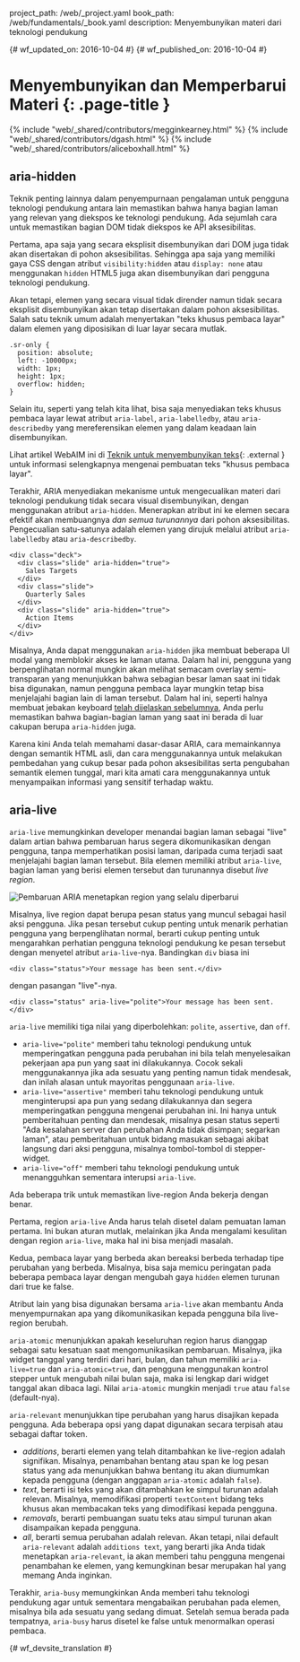 project_path: /web/_project.yaml
book_path: /web/fundamentals/_book.yaml
description: Menyembunyikan materi dari teknologi pendukung


{# wf_updated_on: 2016-10-04 #}
{# wf_published_on: 2016-10-04 #}

# Menyembunyikan dan Memperbarui Materi {: .page-title }

{% include "web/_shared/contributors/megginkearney.html" %}
{% include "web/_shared/contributors/dgash.html" %}
{% include "web/_shared/contributors/aliceboxhall.html" %}

## aria-hidden

Teknik penting lainnya dalam penyempurnaan pengalaman untuk pengguna
teknologi pendukung antara lain memastikan bahwa hanya bagian laman yang relevan yang
diekspos ke teknologi pendukung. Ada sejumlah cara untuk memastikan bagian
DOM tidak diekspos ke API aksesibilitas.

Pertama, apa saja yang secara eksplisit disembunyikan dari DOM juga tidak akan disertakan
di pohon aksesibilitas. Sehingga apa saja yang memiliki gaya CSS dengan atribut `visibility:hidden` atau `display: none` atau menggunakan `hidden` HTML5 juga akan disembunyikan dari pengguna teknologi pendukung.

Akan tetapi, elemen yang secara visual tidak dirender namun tidak secara eksplisit disembunyikan
akan tetap disertakan dalam pohon aksesibilitas. Salah satu teknik umum adalah menyertakan
"teks khusus pembaca layar" dalam elemen yang diposisikan di luar layar secara mutlak.


    .sr-only {
      position: absolute;
      left: -10000px;
      width: 1px;
      height: 1px;
      overflow: hidden;
    }
    

Selain itu, seperti yang telah kita lihat, bisa saja menyediakan teks khusus pembaca layar lewat atribut
`aria-label`, `aria-labelledby`, atau `aria-describedby` yang mereferensikan
elemen yang dalam keadaan lain disembunyikan.

Lihat artikel WebAIM ini di [Teknik untuk menyembunyikan
teks](http://webaim.org/techniques/css/invisiblecontent/#techniques){: .external }
untuk informasi selengkapnya mengenai pembuatan teks "khusus pembaca layar".

Terakhir, ARIA menyediakan mekanisme untuk mengecualikan materi dari
teknologi pendukung tidak secara visual disembunyikan, dengan menggunakan atribut `aria-hidden`.
Menerapkan atribut ini ke elemen secara efektif akan membuangnya *dan semua
turunannya* dari pohon aksesibilitas. Pengecualian satu-satunya adalah elemen
yang dirujuk melalui atribut `aria-labelledby` atau `aria-describedby`.

    <div class="deck">
      <div class="slide" aria-hidden="true">
        Sales Targets
      </div>
      <div class="slide">
        Quarterly Sales
      </div>
      <div class="slide" aria-hidden="true">
        Action Items
      </div>
    </div>

Misalnya, Anda dapat menggunakan `aria-hidden` jika membuat beberapa UI modal yang
memblokir akses ke laman utama. Dalam hal ini, pengguna yang berpenglihatan normal
mungkin akan melihat semacam overlay semi-transparan yang menunjukkan
bahwa sebagian besar laman saat ini tidak bisa digunakan, namun pengguna
pembaca layar mungkin tetap bisa menjelajahi bagian lain di laman tersebut. Dalam hal ini, seperti halnya membuat jebakan keyboard [telah dijelaskan
sebelumnya](/web/fundamentals/accessibility/focus/using-tabindex#modals-and-keyboard-traps),
Anda perlu memastikan bahwa bagian-bagian laman yang saat ini berada di luar cakupan
berupa `aria-hidden` juga.

Karena kini Anda telah memahami dasar-dasar ARIA, cara memainkannya dengan
semantik HTML asli, dan cara menggunakannya untuk melakukan pembedahan yang
cukup besar pada pohon aksesibilitas serta pengubahan semantik elemen tunggal, mari kita
amati cara menggunakannya untuk menyampaikan informasi yang sensitif terhadap waktu.

## aria-live

`aria-live` memungkinkan developer menandai bagian laman sebagai "live" dalam artian bahwa
pembaruan harus segera dikomunikasikan dengan pengguna, tanpa memperhatikan
posisi laman, daripada cuma terjadi saat menjelajahi bagian laman tersebut. Bila
elemen memiliki atribut `aria-live`, bagian laman yang berisi elemen tersebut dan
turunannya disebut *live region*.

![Pembaruan ARIA menetapkan region yang selalu diperbarui](imgs/aria-live.jpg)

Misalnya, live region dapat berupa pesan status yang muncul sebagai hasil
aksi pengguna. Jika pesan tersebut cukup penting untuk menarik perhatian pengguna
yang berpenglihatan normal, berarti cukup penting untuk mengarahkan perhatian pengguna
teknologi pendukung ke pesan tersebut dengan menyetel atribut `aria-live`-nya. Bandingkan `div` biasa ini


    <div class="status">Your message has been sent.</div>
    

dengan pasangan "live"-nya.


    <div class="status" aria-live="polite">Your message has been sent.</div>
    

`aria-live` memiliki tiga nilai yang diperbolehkan: `polite`, `assertive`, dan `off`.

 - `aria-live="polite"` memberi tahu teknologi pendukung untuk memperingatkan pengguna pada
   perubahan ini bila telah menyelesaikan pekerjaan apa pun yang saat ini dilakukannya. Cocok sekali menggunakannya
   jika ada sesuatu yang penting namun tidak mendesak, dan inilah alasan untuk mayoritas penggunaan
   `aria-live`.
 - `aria-live="assertive"` memberi tahu teknologi pendukung untuk menginterupsi
   apa pun yang sedang dilakukannya dan segera memperingatkan pengguna mengenai perubahan ini. Ini hanya untuk
   pemberitahuan penting dan mendesak, misalnya pesan status seperti "Ada kesalahan
   server dan perubahan Anda tidak disimpan; segarkan laman", atau
   pemberitahuan untuk bidang masukan sebagai akibat langsung dari aksi pengguna, misalnya
   tombol-tombol di stepper-widget.
 - `aria-live="off"` memberi tahu teknologi pendukung untuk menangguhkan sementara interupsi
   `aria-live`.

Ada beberapa trik untuk memastikan live-region Anda bekerja dengan benar.

Pertama, region `aria-live` Anda harus telah disetel dalam pemuatan laman pertama.
Ini bukan aturan mutlak, melainkan jika Anda mengalami kesulitan dengan region
`aria-live`, maka hal ini bisa menjadi masalah.

Kedua, pembaca layar yang berbeda akan bereaksi berbeda terhadap tipe
perubahan yang berbeda. Misalnya, bisa saja memicu peringatan pada beberapa pembaca layar
dengan mengubah gaya `hidden` elemen turunan dari true ke false.

Atribut lain yang bisa digunakan bersama `aria-live` akan membantu Anda menyempurnakan apa
yang dikomunikasikan kepada pengguna bila live-region berubah.

`aria-atomic` menunjukkan apakah keseluruhan region harus dianggap sebagai
satu kesatuan saat mengomunikasikan pembaruan. Misalnya, jika widget tanggal yang terdiri dari
hari, bulan, dan tahun memiliki `aria-live=true` dan `aria-atomic=true`, dan pengguna
menggunakan kontrol stepper untuk mengubah nilai bulan saja, maka isi lengkap
dari widget tanggal akan dibaca lagi. Nilai `aria-atomic` mungkin menjadi `true`
atau `false` (default-nya).

`aria-relevant` menunjukkan tipe perubahan yang harus disajikan kepada pengguna.
Ada beberapa opsi yang dapat digunakan secara terpisah atau sebagai daftar token.

 - *additions*, berarti elemen yang telah ditambahkan ke live-region adalah
   signifikan. Misalnya, penambahan bentang atau span ke log pesan status
   yang ada menunjukkan bahwa bentang itu akan diumumkan kepada pengguna (dengan anggapan
   `aria-atomic` adalah `false`).
 - *text*, berarti isi teks yang akan ditambahkan ke simpul turunan
   adalah relevan. Misalnya, memodifikasi properti `textContent` bidang teks khusus
   akan membacakan teks yang dimodifikasi kepada pengguna.
 - *removals*, berarti pembuangan suatu teks atau simpul turunan
   akan disampaikan kepada pengguna.
 - *all*, berarti semua perubahan adalah relevan. Akan tetapi, nilai default
   `aria-relevant` adalah `additions text`, yang berarti jika Anda tidak menetapkan
   `aria-relevant`, ia akan memberi tahu pengguna mengenai penambahan ke elemen,
   yang kemungkinan besar merupakan hal yang memang Anda inginkan.

Terakhir, `aria-busy` memungkinkan Anda memberi tahu teknologi pendukung agar
untuk sementara mengabaikan perubahan pada elemen, misalnya bila ada sesuatu yang sedang dimuat. Setelah
semua berada pada tempatnya, `aria-busy` harus disetel ke false untuk menormalkan
operasi pembaca.
 


{# wf_devsite_translation #}
